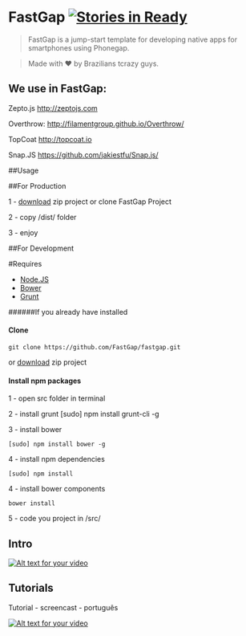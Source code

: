 # FastGap [![Stories in Ready](https://badge.waffle.io/FastGap/fastgap.png?label=ready)](https://waffle.io/FastGap/fastgap)

> FastGap is a jump-start template for developing native apps for smartphones using Phonegap.

> Made with ♥ by Brazilians tcrazy guys.

<h2>We use in FastGap:</h2>

Zepto.js
http://zeptojs.com

Overthrow:
http://filamentgroup.github.io/Overthrow/

TopCoat
http://topcoat.io

Snap.JS
https://github.com/jakiestfu/Snap.js/


##Usage

##For Production

1 - [download](https://github.com/FastGap/fastgap/archive/master.zip) zip project or clone FastGap Project

2 - copy /dist/ folder

3 - enjoy

##For Development

#Requires

* [Node.JS](href='http://nodejs.org/')
* [Bower](href='http://bower.io')
* [Grunt](href='http://gruntjs.com')


######If you already have installed

#### Clone

    git clone https://github.com/FastGap/fastgap.git
    
or [download](https://github.com/FastGap/fastgap/archive/master.zip) zip project

#### Install npm packages

1 - open src folder in terminal
    
2 - install grunt
    [sudo] npm install grunt-cli -g
	
3 - install bower

```[sudo] npm install bower -g```

4 - install npm dependencies 

    [sudo] npm install 

4 - install bower components

```bower install```

5 - code you project in /src/

<h2>Intro</h2>

[![Alt text for your video](http://img.youtube.com/vi/qWncqneN5HQ/0.jpg)](http://www.youtube.com/watch?v=qWncqneN5HQ)

<h2>Tutorials</h2>

Tutorial - screencast - português

[![Alt text for your video](http://img.youtube.com/vi/GZpSuTN3ln0/0.jpg)](http://www.youtube.com/watch?v=GZpSuTN3ln0)

